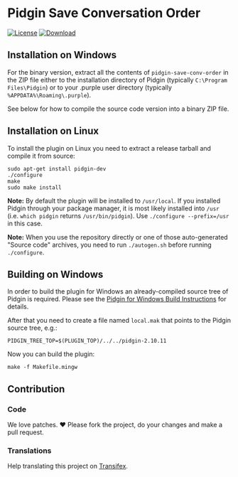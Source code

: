 # Pidgin Save Conversation Order

[![License](https://img.shields.io/badge/License-GPLv2-blue.svg?style=flat)](COPYING)
[![Download](https://img.shields.io/badge/Download-Latest_Release-brightgreen.svg?style=flat)](https://github.com/kgraefe/pidgin-save-conv-order/releases/latest)

## Installation on Windows

For the binary version, extract all the contents of `pidgin-save-conv-order` in
the ZIP file either to the installation directory of Pidgin (typically `C:\Program Files\Pidgin`)
or to your .purple user directory (typically `%APPDATA%\Roaming\.purple`).

See below for how to compile the source code version into a binary ZIP file.

## Installation on Linux

To install the plugin on Linux you need to extract a release tarball and compile it from source:

    sudo apt-get install pidgin-dev
    ./configure
    make
    sudo make install

**Note:** By default the plugin will be installed to `/usr/local`.  If you
installed Pidgin through your package manager, it is most likely installed into
`/usr` (i.e. `which pidgin` returns `/usr/bin/pidgin`). Use
`./configure --prefix=/usr` in this case.

**Note:** When you use the repository directly or one of those auto-generated "Source code" archives, you need to run `./autogen.sh` before running `./configure`.


## Building on Windows

In order to build the plugin for Windows an already-compiled source tree of
Pidgin is required. Please see the [Pidgin for Windows Build Instructions](https://developer.pidgin.im/wiki/BuildingWinPidgin)
for details.

After that you need to create a file named `local.mak` that points to the Pidgin source tree, e.g.:

    PIDGIN_TREE_TOP=$(PLUGIN_TOP)/../../pidgin-2.10.11

Now you can build the plugin:

    make -f Makefile.mingw

## Contribution

### Code
We love patches. :heart: Please fork the project, do your changes and make a pull request.

### Translations
Help translating this project on [Transifex](https://www.transifex.com/projects/p/pidgin-save-conv-order/).

